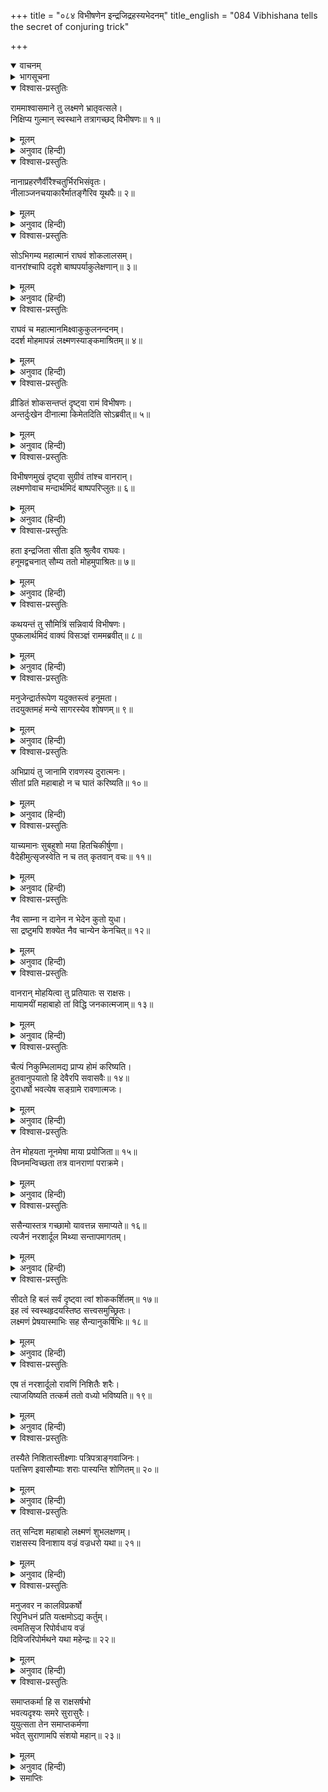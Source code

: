 +++
title = "०८४ विभीषणेन इन्द्रजिद्रहस्यभेदनम्"
title_english = "084 Vibhishana tells the secret of conjuring trick"

+++
<details open><summary>वाचनम्</summary>
<div caption="श्रीराम-हरिसीताराममूर्ति-घनपाठिभ्यां वचनम्" class="audioEmbed" src="https://archive.org/download/Ramayana-recitation-Sriram-harisItArAmamUrti-Ghanapaati-v2/Kanda_6/Kanda_6_YK-084-Vibhishana_tells_the_secret_of_conjuring_trick_0.mp3"></div>
</details>

<details><summary>भागसूचना</summary>

84. विभीषणका श्रीरामको इन्द्रजित् की मायाका रहस्य बताकर सीताके जीवित होनेका विश्वास दिलाना और लक्ष्मणको सेनासहित निकुम्भिला-मन्दिरमें भेजनेके लिये अनुरोध करना
</details>

<details open><summary>विश्वास-प्रस्तुतिः</summary>

राममाश्वासमाने तु लक्ष्मणे भ्रातृवत्सले।  
निक्षिप्य गुल्मान् स्वस्थाने तत्रागच्छद् विभीषणः॥ १॥
</details>

<details><summary>मूलम्</summary>

राममाश्वासमाने तु लक्ष्मणे भ्रातृवत्सले।  
निक्षिप्य गुल्मान् स्वस्थाने तत्रागच्छद् विभीषणः॥ १॥
</details>

<details><summary>अनुवाद (हिन्दी)</summary>

भ्रातृभक्त लक्ष्मण जब श्रीरामको इस प्रकार आश्वासन दे रहे थे, उसी समय विभीषण वानरसैनिकोंको अपने-अपने स्थानपर स्थापित करके वहाँ आये॥ १॥
</details>

<details open><summary>विश्वास-प्रस्तुतिः</summary>

नानाप्रहरणैर्वीरैश्चतुर्भिरभिसंवृतः।  
नीलाञ्जनचयाकारैर्मातङ्गैरिव यूथपैः॥ २॥
</details>

<details><summary>मूलम्</summary>

नानाप्रहरणैर्वीरैश्चतुर्भिरभिसंवृतः।  
नीलाञ्जनचयाकारैर्मातङ्गैरिव यूथपैः॥ २॥
</details>

<details><summary>अनुवाद (हिन्दी)</summary>

नाना प्रकारके अस्त्र-शस्त्र धारण किये चार निशाचर वीर, जो काली कज्जल-राशिके समान काले शरीरवाले यूथपति गजराजोंके समान जान पड़ते थे, चारों ओरसे घेरकर उनकी रक्षा कर रहे थे॥ २॥
</details>

<details open><summary>विश्वास-प्रस्तुतिः</summary>

सोऽभिगम्य महात्मानं राघवं शोकलालसम्।  
वानरांश्चापि ददृशे बाष्पपर्याकुलेक्षणान्॥ ३॥
</details>

<details><summary>मूलम्</summary>

सोऽभिगम्य महात्मानं राघवं शोकलालसम्।  
वानरांश्चापि ददृशे बाष्पपर्याकुलेक्षणान्॥ ३॥
</details>

<details><summary>अनुवाद (हिन्दी)</summary>

वहाँ आकर उन्होंने देखा महात्मा लक्ष्मण शोकमें मग्न हैं तथा वानरोंके नेत्रोंमें भी आँसू भरे हुए हैं॥ ३॥
</details>

<details open><summary>विश्वास-प्रस्तुतिः</summary>

राघवं च महात्मानमिक्ष्वाकुकुलनन्दनम्।  
ददर्श मोहमापन्नं लक्ष्मणस्याङ्कमाश्रितम्॥ ४॥
</details>

<details><summary>मूलम्</summary>

राघवं च महात्मानमिक्ष्वाकुकुलनन्दनम्।  
ददर्श मोहमापन्नं लक्ष्मणस्याङ्कमाश्रितम्॥ ४॥
</details>

<details><summary>अनुवाद (हिन्दी)</summary>

साथ ही इक्ष्वाकुकुलनन्दन महात्मा श्रीरघुनाथजीपर भी उनकी दृष्टि पड़ी, जो मूर्च्छित हो लक्ष्मणकी गोदमें लेटे हुए थे॥ ४॥
</details>

<details open><summary>विश्वास-प्रस्तुतिः</summary>

व्रीडितं शोकसन्तप्तं दृष्ट्वा रामं विभीषणः।  
अन्तर्दुःखेन दीनात्मा किमेतदिति सोऽब्रवीत्॥ ५॥
</details>

<details><summary>मूलम्</summary>

व्रीडितं शोकसन्तप्तं दृष्ट्वा रामं विभीषणः।  
अन्तर्दुःखेन दीनात्मा किमेतदिति सोऽब्रवीत्॥ ५॥
</details>

<details><summary>अनुवाद (हिन्दी)</summary>

श्रीरामचन्द्रजीको लज्जित तथा शोकसे संतप्त देख विभीषणका हृदय आन्तरिक दुःखसे दीन हो गया। उन्होंने पूछा—‘यह क्या बात है ?’॥ ५॥
</details>

<details open><summary>विश्वास-प्रस्तुतिः</summary>

विभीषणमुखं दृष्ट्वा सुग्रीवं तांश्च वानरान्।  
लक्ष्मणोवाच मन्दार्थमिदं बाष्पपरिप्लुतः॥ ६॥
</details>

<details><summary>मूलम्</summary>

विभीषणमुखं दृष्ट्वा सुग्रीवं तांश्च वानरान्।  
लक्ष्मणोवाच मन्दार्थमिदं बाष्पपरिप्लुतः॥ ६॥
</details>

<details><summary>अनुवाद (हिन्दी)</summary>

तब लक्ष्मणने विभीषणके मुँहकी ओर देखकर तथा सुग्रीव और दूसरे-दूसरे वानरोंपर दृष्टिपात करके आँसू बहाते हुए मन्दस्वरमें कहा—॥ ६॥
</details>

<details open><summary>विश्वास-प्रस्तुतिः</summary>

हता इन्द्रजिता सीता इति श्रुत्वैव राघवः।  
हनूमद्वचनात् सौम्य ततो मोहमुपाश्रितः॥ ७॥
</details>

<details><summary>मूलम्</summary>

हता इन्द्रजिता सीता इति श्रुत्वैव राघवः।  
हनूमद्वचनात् सौम्य ततो मोहमुपाश्रितः॥ ७॥
</details>

<details><summary>अनुवाद (हिन्दी)</summary>

‘सौम्य! हनुमान् जी के मुँहसे यह सुनकर कि ‘इन्द्रजित् ने सीताजीको मार डाला’ श्रीरघुनाथजी तत्काल मूर्च्छित हो गये हैं’॥ ७॥
</details>

<details open><summary>विश्वास-प्रस्तुतिः</summary>

कथयन्तं तु सौमित्रिं सन्निवार्य विभीषणः।  
पुष्कलार्थमिदं वाक्यं विसञ्ज्ञं राममब्रवीत्॥ ८॥
</details>

<details><summary>मूलम्</summary>

कथयन्तं तु सौमित्रिं सन्निवार्य विभीषणः।  
पुष्कलार्थमिदं वाक्यं विसञ्ज्ञं राममब्रवीत्॥ ८॥
</details>

<details><summary>अनुवाद (हिन्दी)</summary>

इस प्रकार कहते हुए लक्ष्मणको विभीषणने रोका और अचेत पड़े हुए श्रीरामचन्द्रजीसे यह निश्चित बात कही—॥ ८॥
</details>

<details open><summary>विश्वास-प्रस्तुतिः</summary>

मनुजेन्द्रार्तरूपेण यदुक्तस्त्वं हनूमता।  
तदयुक्तमहं मन्ये सागरस्येव शोषणम्॥ ९॥
</details>

<details><summary>मूलम्</summary>

मनुजेन्द्रार्तरूपेण यदुक्तस्त्वं हनूमता।  
तदयुक्तमहं मन्ये सागरस्येव शोषणम्॥ ९॥
</details>

<details><summary>अनुवाद (हिन्दी)</summary>

‘महाराज! हनुमान् जी ने दुःखी होकर जो आपको समाचार सुनाया है, उसे मैं समुद्रको सोख लेनेके समान असम्भव मानता हूँ॥ ९॥
</details>

<details open><summary>विश्वास-प्रस्तुतिः</summary>

अभिप्रायं तु जानामि रावणस्य दुरात्मनः।  
सीतां प्रति महाबाहो न च घातं करिष्यति॥ १०॥
</details>

<details><summary>मूलम्</summary>

अभिप्रायं तु जानामि रावणस्य दुरात्मनः।  
सीतां प्रति महाबाहो न च घातं करिष्यति॥ १०॥
</details>

<details><summary>अनुवाद (हिन्दी)</summary>

‘महाबाहो! दुरात्मा रावणका सीताके प्रति क्या भाव है, यह मैं अच्छी तरह जानता हूँ। वह उनका वध कदापि नहीं करने देगा॥ १०॥
</details>

<details open><summary>विश्वास-प्रस्तुतिः</summary>

याच्यमानः सुबहुशो मया हितचिकीर्षुणा।  
वैदेहीमुत्सृजस्वेति न च तत् कृतवान् वचः॥ ११॥
</details>

<details><summary>मूलम्</summary>

याच्यमानः सुबहुशो मया हितचिकीर्षुणा।  
वैदेहीमुत्सृजस्वेति न च तत् कृतवान् वचः॥ ११॥
</details>

<details><summary>अनुवाद (हिन्दी)</summary>

‘मैंने उसका हित करनेकी इच्छासे अनेक बार यह अनुरोध किया कि विदेहकुमारीको छोड़ दो; किंतु उसने मेरी बात नहीं मानी॥ ११॥
</details>

<details open><summary>विश्वास-प्रस्तुतिः</summary>

नैव साम्ना न दानेन न भेदेन कुतो युधा।  
सा द्रष्टुमपि शक्येत नैव चान्येन केनचित्॥ १२॥
</details>

<details><summary>मूलम्</summary>

नैव साम्ना न दानेन न भेदेन कुतो युधा।  
सा द्रष्टुमपि शक्येत नैव चान्येन केनचित्॥ १२॥
</details>

<details><summary>अनुवाद (हिन्दी)</summary>

‘सीताको दूसरा कोई पुरुष साम, दाम और भेदनीतिके द्वारा भी नहीं देख सकता; फिर युद्धके द्वारा कैसे देख सकता है?॥ १२॥
</details>

<details open><summary>विश्वास-प्रस्तुतिः</summary>

वानरान् मोहयित्वा तु प्रतियातः स राक्षसः।  
मायामयीं महाबाहो तां विद्धि जनकात्मजाम्॥ १३॥
</details>

<details><summary>मूलम्</summary>

वानरान् मोहयित्वा तु प्रतियातः स राक्षसः।  
मायामयीं महाबाहो तां विद्धि जनकात्मजाम्॥ १३॥
</details>

<details><summary>अनुवाद (हिन्दी)</summary>

‘महाबाहो! राक्षस इन्द्रजित् वानरोंको मोहमें डालकर चला गया है। जिसका उसने वध किया था, वह मायामयी जानकी थीं, ऐसा निश्चित समझिये॥ १३॥
</details>

<details open><summary>विश्वास-प्रस्तुतिः</summary>

चैत्यं निकुम्भिलामद्य प्राप्य होमं करिष्यति।  
हुतवानुपयातो हि देवैरपि सवासवैः॥ १४॥  
दुराधर्षो भवत्येष सङ्ग्रामे रावणात्मजः।
</details>

<details><summary>मूलम्</summary>

चैत्यं निकुम्भिलामद्य प्राप्य होमं करिष्यति।  
हुतवानुपयातो हि देवैरपि सवासवैः॥ १४॥  
दुराधर्षो भवत्येष सङ्ग्रामे रावणात्मजः।
</details>

<details><summary>अनुवाद (हिन्दी)</summary>

‘वह इस समय निकुम्भिला-मन्दिरमें जाकर होम करेगा और जब होम करके लौटेगा, उस समय उस रावणकुमारको संग्राममें परास्त करना इन्द्रसहित सम्पूर्ण देवताओंके लिये भी कठिन होगा॥ १४ १/२॥
</details>

<details open><summary>विश्वास-प्रस्तुतिः</summary>

तेन मोहयता नूनमेषा माया प्रयोजिता॥ १५॥  
विघ्नमन्विच्छता तत्र वानराणां पराक्रमे।
</details>

<details><summary>मूलम्</summary>

तेन मोहयता नूनमेषा माया प्रयोजिता॥ १५॥  
विघ्नमन्विच्छता तत्र वानराणां पराक्रमे।
</details>

<details><summary>अनुवाद (हिन्दी)</summary>

‘निश्चय ही उसने हमलोगोंको मोहमें डालनेके लिये ही यह मायाका प्रयोग किया है। उसने सोचा होगा—यदि वानरोंका पराक्रम चलता रहा तो मेरे इस कार्यमें विघ्न पड़ेगा (इसीलिये उसने ऐसा किया है)॥ १५ १/२॥
</details>

<details open><summary>विश्वास-प्रस्तुतिः</summary>

ससैन्यास्तत्र गच्छामो यावत्तन्न समाप्यते॥ १६॥  
त्यजैनं नरशार्दूल मिथ्या सन्तापमागतम्।
</details>

<details><summary>मूलम्</summary>

ससैन्यास्तत्र गच्छामो यावत्तन्न समाप्यते॥ १६॥  
त्यजैनं नरशार्दूल मिथ्या सन्तापमागतम्।
</details>

<details><summary>अनुवाद (हिन्दी)</summary>

‘जबतक उसका होमकर्म समाप्त नहीं होता, उसके पहले ही हमलोग सेनासहित निकुम्भिला-मन्दिरमें चले चलें। नरश्रेष्ठ! झूठे ही प्राप्त हुए इस संतापको त्याग दीजिये॥ १६ १/२॥
</details>

<details open><summary>विश्वास-प्रस्तुतिः</summary>

सीदते हि बलं सर्वं दृष्ट्वा त्वां शोककर्शितम्॥ १७॥  
इह त्वं स्वस्थहृदयस्तिष्ठ सत्त्वसमुच्छ्रितः।  
लक्ष्मणं प्रेषयास्माभिः सह सैन्यानुकर्षिभिः॥ १८॥
</details>

<details><summary>मूलम्</summary>

सीदते हि बलं सर्वं दृष्ट्वा त्वां शोककर्शितम्॥ १७॥  
इह त्वं स्वस्थहृदयस्तिष्ठ सत्त्वसमुच्छ्रितः।  
लक्ष्मणं प्रेषयास्माभिः सह सैन्यानुकर्षिभिः॥ १८॥
</details>

<details><summary>अनुवाद (हिन्दी)</summary>

‘प्रभो! आपको शोकसे संतप्त होते देख सारी सेना दुःखमें पड़ी हुई है। आप तो धैर्यमें सबसे बढ़े-चढ़े हैं; अतः स्वस्थचित्त होकर यहीं रहिये और सेनाको लेकर जाते हुए हमलोगोंके साथ लक्ष्मणजीको भेज दीजिये॥
</details>

<details open><summary>विश्वास-प्रस्तुतिः</summary>

एष तं नरशार्दूलो रावणिं निशितैः शरैः।  
त्याजयिष्यति तत्कर्म ततो वध्यो भविष्यति॥ १९॥
</details>

<details><summary>मूलम्</summary>

एष तं नरशार्दूलो रावणिं निशितैः शरैः।  
त्याजयिष्यति तत्कर्म ततो वध्यो भविष्यति॥ १९॥
</details>

<details><summary>अनुवाद (हिन्दी)</summary>

‘ये नरश्रेष्ठ लक्ष्मण अपने पैने बाणोंसे मारकर रावणकुमारको वह होमकर्म त्याग देनेके लिये विवश कर देंगे। इससे वह मारा जा सकेगा॥ १९॥
</details>

<details open><summary>विश्वास-प्रस्तुतिः</summary>

तस्यैते निशितास्तीक्ष्णाः पत्रिपत्राङ्गवाजिनः।  
पतत्त्रिण इवासौम्याः शराः पास्यन्ति शोणितम्॥ २०॥
</details>

<details><summary>मूलम्</summary>

तस्यैते निशितास्तीक्ष्णाः पत्रिपत्राङ्गवाजिनः।  
पतत्त्रिण इवासौम्याः शराः पास्यन्ति शोणितम्॥ २०॥
</details>

<details><summary>अनुवाद (हिन्दी)</summary>

‘लक्ष्मणके ये पैने बाण जो पक्षियोंके अङ्गभूत परोंसे युक्त होनेके कारण बड़े वेगशाली हैं, कंक आदि क्रूर पक्षियोंके समान इन्द्रजित् के रक्तका पान करेंगे॥ २०॥
</details>

<details open><summary>विश्वास-प्रस्तुतिः</summary>

तत् सन्दिश महाबाहो लक्ष्मणं शुभलक्षणम्।  
राक्षसस्य विनाशाय वज्रं वज्रधरो यथा॥ २१॥
</details>

<details><summary>मूलम्</summary>

तत् सन्दिश महाबाहो लक्ष्मणं शुभलक्षणम्।  
राक्षसस्य विनाशाय वज्रं वज्रधरो यथा॥ २१॥
</details>

<details><summary>अनुवाद (हिन्दी)</summary>

‘अतः महाबाहो! जैसे वज्रधारी इन्द्र दैत्योंके वधके लिये वज्रका प्रयोग करते हैं, उसी प्रकार आप उस राक्षसके विनाशके लिये शुभलक्षण-सम्पन्न लक्ष्मणको जानेकी आज्ञा दीजिये॥ २१॥
</details>

<details open><summary>विश्वास-प्रस्तुतिः</summary>

मनुजवर न कालविप्रकर्षो  
रिपुनिधनं प्रति यत्क्षमोऽद्य कर्तुम्।  
त्वमतिसृज रिपोर्वधाय वज्रं  
दिविजरिपोर्मथने यथा महेन्द्रः॥ २२॥
</details>

<details><summary>मूलम्</summary>

मनुजवर न कालविप्रकर्षो  
रिपुनिधनं प्रति यत्क्षमोऽद्य कर्तुम्।  
त्वमतिसृज रिपोर्वधाय वज्रं  
दिविजरिपोर्मथने यथा महेन्द्रः॥ २२॥
</details>

<details><summary>अनुवाद (हिन्दी)</summary>

‘नरेश्वर! शत्रुका विनाश करनेमें अब यह कालक्षेप करना उचित नहीं है। इसलिये आप शत्रुवधके लिये उसी तरह लक्ष्मणको भेजिये, जैसे देवद्रोही दैत्योंके विनाशके लिये देवराज इन्द्र वज्रका प्रयोग करते हैं॥
</details>

<details open><summary>विश्वास-प्रस्तुतिः</summary>

समाप्तकर्मा हि स राक्षसर्षभो  
भवत्यदृश्यः समरे सुरासुरैः।  
युयुत्सता तेन समाप्तकर्मणा  
भवेत् सुराणामपि संशयो महान्॥ २३॥
</details>

<details><summary>मूलम्</summary>

समाप्तकर्मा हि स राक्षसर्षभो  
भवत्यदृश्यः समरे सुरासुरैः।  
युयुत्सता तेन समाप्तकर्मणा  
भवेत् सुराणामपि संशयो महान्॥ २३॥
</details>

<details><summary>अनुवाद (हिन्दी)</summary>

‘वह राक्षसशिरोमणि इन्द्रजित् जब अपना अनुष्ठान पूरा कर लेगा, तब समराङ्गणमें देवता और असुर भी उसे देख नहीं सकेंगे। अपना कर्म पूरा करके जब वह युद्धकी इच्छासे रणभूमिमें खड़ा होगा, उस समय देवताओंको भी अपने जीवनकी रक्षाके विषयमें महान् संदेह होने लगेगा’॥ २३॥
</details>

<details><summary>समाप्तिः</summary>

इत्यार्षे श्रीमद्रामायणे वाल्मीकीये आदिकाव्ये युद्धकाण्डे चतुरशीतितमः सर्गः॥ ८४॥  
इस प्रकार श्रीवाल्मीकिनिर्मित आर्षरामायण आदिकाव्यके युद्धकाण्डमें चौरासीवाँ सर्ग पूरा हुआ॥ ८४॥
</details>

